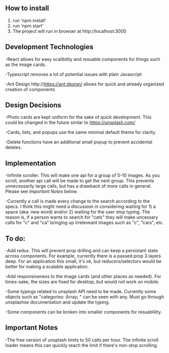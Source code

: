 ## How to install
1) run 'npm install'
2) run 'npm start'
3) The project will run in browser at http://localhost:3000

## Development Technologies
-React allows for easy scalibility and resuable components for things such as the image cards.

-Typescript removes a lot of potential issues with plain Javascript

-Ant Design http://https://ant.design/ allows for quick and already organized creation of components


## Design Decisions
-Photo cards are kept uniform for the sake of quick development. This could be changed in the future simlar to https://unsplash.com/ 

-Cards, lists, and popups use the same minimal default theme for clarity.

-Delete functions have an additional small popup to prevent accidental deletes.


## Implementation
-Infinite scroller. This will make one api for a group of 5-10 images. As you scroll, another api call will be made to get the next group. This prevents unnecessarily large calls, but has a drawback of more calls in general. Please see *Important Notes* below.

-Currently a call is made every change to the search according to the specs. I think this might need a discussion in considering waiting for 1) a space (aka: new word) and/or 2) waiting for the user stop typing. The reason is, if a person wants to search for "cats" they will make uncessary calls for "c" and "ca" bringing up irreleveant images such as "c", "cars", etc. 


## To do:
-Add redux. This will prevent prop drilling and can keep a persistant state across components. For example, currently there is a passed prop 3 layers deep. For an application this small, it's ok, but reducers/selectors would be better for making a scalable application.

-Add responsiveness to the image cards (and other places as needed). For times-sake, the sizes are fixed for desktop, but would not work on mobile. 

-Some typings related to unsplash API need to be made. Currently some objects such as "categories: Array<any>; " can be seen with any. Must go through unsplashse documentation and update the typing.

-Some components can be broken into smaller components for resuablility.


## Important Notes
-The free version of unsplash limits to 50 calls per hour. The infinite scroll loader means this can quickly reach the limit if there's non-stop scrolling.
